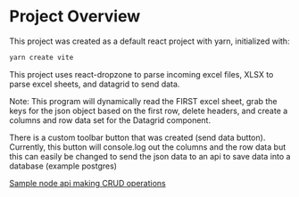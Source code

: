 # Project Overview

This project was created as a default react project with yarn, initialized with:

```bash
yarn create vite
```

This project uses react-dropzone to parse incoming excel files, XLSX to parse excel sheets, and datagrid to send data.

Note: This program will dynamically read the FIRST excel sheet, grab the keys for the json object based on the first row, delete headers, and create a columns and row data set for the Datagrid component.

There is a custom toolbar button that was created (send data button). Currently, this button will console.log out the columns and the row data but this can easily be changed to send the json data to an api to save data into a database (example postgres)

[Sample node api making CRUD operations](https://www.youtube.com/watch?v=DihOP19LQdg)
